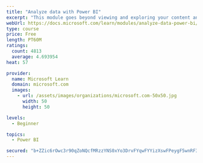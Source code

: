 ```yaml
---
title: "Analyze data with Power BI"
excerpt: "This module goes beyond viewing and exploring your content and explains how to interact with it by working with reports and dashboards to uncover and share new business insights."
webUrl: https://docs.microsoft.com/learn/modules/analyze-data-power-bi/
type: course
price: Free
length: PT60M
ratings:
  count: 4813
  average: 4.693954
heat: 57

provider:
  name: Microsoft Learn
  domain: microsoft.com
  images:
    - url: /assets/images/organizations/microsoft.com-50x50.jpg
      width: 50
      height: 50

levels:
  - Beginner

topics:
  - Power BI

secured: "b+ZZic6rOwc3r90qZoNQcfMRzzYNS0xYo3DrvFYqwFYYizXswFPeygF5wnRF3Wm+QuMMzdlbASx+9o8rybzK1+WxR82G+qQiUrFgAmDILNow4+m9j9N/Y50TqhajY0wy6BHRRk3/nAWa/t2O7rUYxybutV142WY61G2M76suAv52U1IdcMpZcRUI2mk+IXjbx/belGiq3HW1Kx9svzRaSGL9oc1p3GtMoOi+L5PzW9x/FlaMQkx4HMZWHEzqao4aulG/5/OMbyaX15KwMV5TGQWA0+Fj4zqNJ8XNQlhmKy5O4oOBD7meSWI2ZVYGZ3TOC60jfifL7uzt2WlNGpAUxyuzedBWLbVYZ4Wwzdsl6cY7iHHhDtde3QnI4rJwGBoa/BiRbaK3VrExLS1Rwc3kicg/Aq6/LDMMF+twvoSGgw4=;w2sqotgYY0xqsIT4wxmL0A=="
---
```


